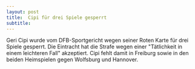 ```yaml
---
layout: post
title:  Cipi für drei Spiele gesperrt
subtitle:  
---
```


Geri Cipi wurde vom DFB-Sportgericht wegen seiner Roten Karte für drei Spiele gesperrt. Die Eintracht hat die Strafe wegen einer "Tätlichkeit in einem leichteren Fall" akzeptiert. Cipi fehlt damit in Freiburg sowie in den beiden Heimspielen gegen Wolfsburg und Hannover.


